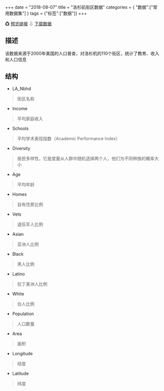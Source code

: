 +++
date = "2018-08-07"
title = "洛杉矶街区数据"
categories = { "数据":["常用数据集"] }
tags = {"标签":["数据"]}
+++

&#9851;&nbsp;[预览链接](/data/LosAngelesNeighbor)
&#8681;&nbsp;[下载数据](/download/LosAngelesNeighbor)

## 描述
该数据来源于2000年美国的人口普查，对洛杉机的110个街区，统计了教育、收入和人口信息

## 结构

 - LA_Nbhd   
 >街区名称
 - Income    
 >平均家庭收入
 - Schools   
 >平均学术表现指数（Academic Performance Index）
 - Diversity 
 >居民多样性，它是度量从人群中随机选择两个人，他们为不同种族的概率大小
 - Age       
 >平均年龄
 - Homes     
 >自有住房比例
 - Vets      
 >退伍军人比例
 - Asian     
 >亚洲人比例
 - Black     
 >黑人比例
 - Latino 
 >拉丁美洲人比例
 - White     
 >白人比例
 - Population
 >人口数量
 - Area      
 >面积
 - Longitude 
 >经度
 - Latitude  
 >纬度
